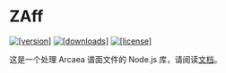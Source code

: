 # ZAff

<p>
  <a href="https://www.npmjs.com/package/zaff"><img src="https://img.shields.io/npm/v/zaff.svg?style=flat" alt="[version]"></a>
  <a href="https://www.npmjs.com/package/zaff"><img src="https://img.shields.io/npm/dm/zaff.svg?style=flat" alt="[downloads]"></a>
  <a href="https://github.com/KazariEX/zaff/blob/main/LICENSE"><img src="https://img.shields.io/github/license/KazariEX/zaff.svg?style=flat" alt="[license]"></a>
</p>

这是一个处理 Arcaea 谱面文件的 Node.js 库，请阅读[文档](https://zaff.bikari.top)。